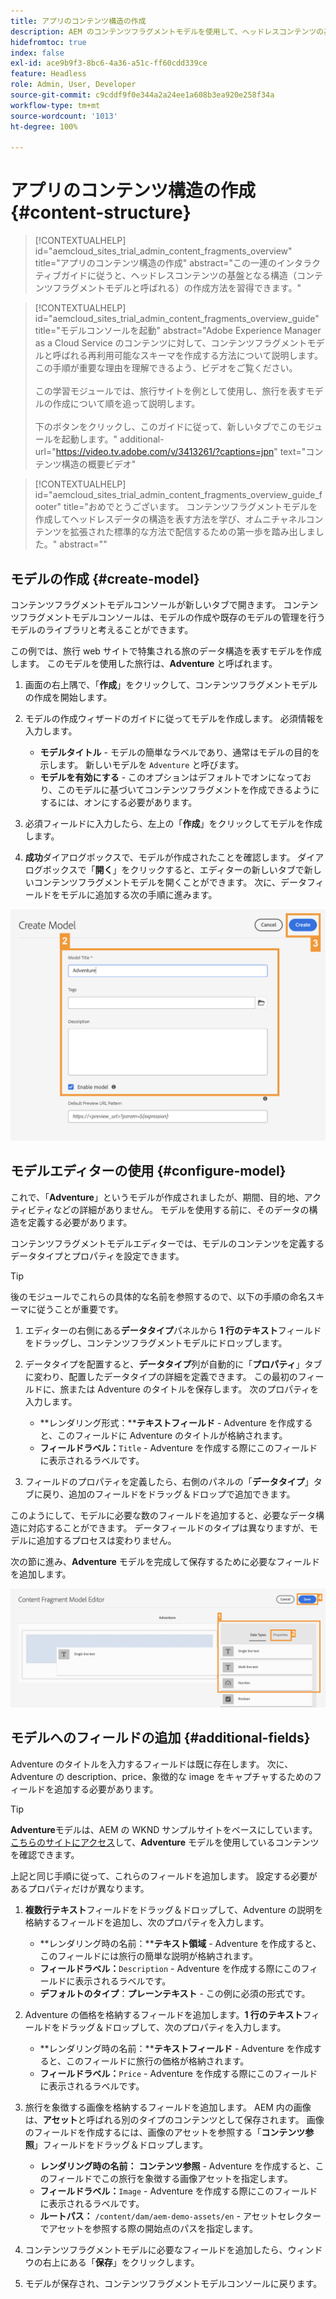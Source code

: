 ```yaml
---
title: アプリのコンテンツ構造の作成
description: AEM のコンテンツフラグメントモデルを使用して、ヘッドレスコンテンツの基盤となるコンテンツ構造を作成する方法について説明します。
hidefromtoc: true
index: false
exl-id: ace9b9f3-8bc6-4a36-a51c-ff60cdd339ce
feature: Headless
role: Admin, User, Developer
source-git-commit: c9cddf9f0e344a2a24ee1a608b3ea920e258f34a
workflow-type: tm+mt
source-wordcount: '1013'
ht-degree: 100%

---
```



# アプリのコンテンツ構造の作成 {#content-structure}

>[!CONTEXTUALHELP]
>id="aemcloud_sites_trial_admin_content_fragments_overview"
>title="アプリのコンテンツ構造の作成"
>abstract="この一連のインタラクティブガイドに従うと、ヘッドレスコンテンツの基盤となる構造（コンテンツフラグメントモデルと呼ばれる）の作成方法を習得できます。"

>[!CONTEXTUALHELP]
>id="aemcloud_sites_trial_admin_content_fragments_overview_guide"
>title="モデルコンソールを起動"
>abstract="Adobe Experience Manager as a Cloud Service のコンテンツに対して、コンテンツフラグメントモデルと呼ばれる再利用可能なスキーマを作成する方法について説明します。 この手順が重要な理由を理解できるよう、ビデオをご覧ください。 <br><br>この学習モジュールでは、旅行サイトを例として使用し、旅行を表すモデルの作成について順を追って説明します。<br><br>下のボタンをクリックし、このガイドに従って、新しいタブでこのモジュールを起動します。"
>additional-url="https://video.tv.adobe.com/v/3413261/?captions=jpn" text="コンテンツ構造の概要ビデオ"

>[!CONTEXTUALHELP]
>id="aemcloud_sites_trial_admin_content_fragments_overview_guide_footer"
>title="おめでとうございます。 コンテンツフラグメントモデルを作成してヘッドレスデータの構造を表す方法を学び、オムニチャネルコンテンツを拡張された標準的な方法で配信するための第一歩を踏み出しました。"
>abstract=""

## モデルの作成 {#create-model}

コンテンツフラグメントモデルコンソールが新しいタブで開きます。 コンテンツフラグメントモデルコンソールは、モデルの作成や既存のモデルの管理を行うモデルのライブラリと考えることができます。

この例では、旅行 web サイトで特集される旅のデータ構造を表すモデルを作成します。 このモデルを使用した旅行は、**Adventure** と呼ばれます。

1. 画面の右上隅で、「**作成**」をクリックして、コンテンツフラグメントモデルの作成を開始します。

1. モデルの作成ウィザードのガイドに従ってモデルを作成します。 必須情報を入力します。

   * **モデルタイトル** - モデルの簡単なラベルであり、通常はモデルの目的を示します。 新しいモデルを `Adventure` と呼びます。
   * **モデルを有効にする** - このオプションはデフォルトでオンになっており、このモデルに基づいてコンテンツフラグメントを作成できるようにするには、オンにする必要があります。

1. 必須フィールドに入力したら、左上の「**作成**」をクリックしてモデルを作成します。

1. **成功**&#x200B;ダイアログボックスで、モデルが作成されたことを確認します。 ダイアログボックスで「**開く**」をクリックすると、エディターの新しいタブで新しいコンテンツフラグメントモデルを開くことができます。 次に、データフィールドをモデルに追加する次の手順に進みます。

![コンテンツフラグメントモデル作成する手順 2 および 3](assets/do-not-localize/create-model.png)

## モデルエディターの使用 {#configure-model}

これで、「**Adventure**」というモデルが作成されましたが、期間、目的地、アクティビティなどの詳細がありません。 モデルを使用する前に、そのデータの構造を定義する必要があります。

コンテンツフラグメントモデルエディターでは、モデルのコンテンツを定義するデータタイプとプロパティを設定できます。

>[!TIP]
>
>後のモジュールでこれらの具体的な名前を参照するので、以下の手順の命名スキーマに従うことが重要です。

1. エディターの右側にある&#x200B;**データタイプ**&#x200B;パネルから **1 行のテキスト**&#x200B;フィールドをドラッグし、コンテンツフラグメントモデルにドロップします。

1. データタイプを配置すると、**データタイプ**&#x200B;列が自動的に「**プロパティ**」タブに変わり、配置したデータタイプの詳細を定義できます。 この最初のフィールドに、旅または Adventure のタイトルを保存します。 次のプロパティを入力します。

   * **レンダリング形式：****テキストフィールド** - Adventure を作成すると、このフィールドに Adventure のタイトルが格納されます。
   * **フィールドラベル：**`Title` - Adventure を作成する際にこのフィールドに表示されるラベルです。

1. フィールドのプロパティを定義したら、右側のパネルの「**データタイプ**」タブに戻り、追加のフィールドをドラッグ＆ドロップで追加できます。

このようにして、モデルに必要な数のフィールドを追加すると、必要なデータ構造に対応することができます。 データフィールドのタイプは異なりますが、モデルに追加するプロセスは変わりません。

次の節に進み、**Adventure** モデルを完成して保存するために必要なフィールドを追加します。

![フィールドをモデルに追加する手順 1、2、3](assets/do-not-localize/define-model-fields.png)

## モデルへのフィールドの追加 {#additional-fields}

Adventure のタイトルを入力するフィールドは既に存在します。 次に、Adventure の description、price、象徴的な image をキャプチャするためのフィールドを追加する必要があります。

>[!TIP]
>
>**Adventure**&#x200B;モデルは、AEM の WKND サンプルサイトをベースにしています。 [こちらのサイトにアクセス](https://wknd.site/us/en/adventures/yosemite-backpacking.html)して、**Adventure** モデルを使用しているコンテンツを確認できます。

上記と同じ手順に従って、これらのフィールドを追加します。 設定する必要があるプロパティだけが異なります。

1. **複数行テキスト**&#x200B;フィールドをドラッグ＆ドロップして、Adventure の説明を格納するフィールドを追加し、次のプロパティを入力します。

   * **レンダリング時の名前：****テキスト領域** - Adventure を作成すると、このフィールドには旅行の簡単な説明が格納されます。
   * **フィールドラベル：**`Description` - Adventure を作成する際にこのフィールドに表示されるラベルです。
   * **デフォルトのタイプ**：**プレーンテキスト** - この例に必須の形式です。

1. Adventure の価格を格納するフィールドを追加します。**1 行のテキスト**&#x200B;フィールドをドラッグ＆ドロップして、次のプロパティを入力します。

   * **レンダリング時の名前：****テキストフィールド** - Adventure を作成すると、このフィールドに旅行の価格が格納されます。
   * **フィールドラベル：**`Price` - Adventure を作成する際にこのフィールドに表示されるラベルです。

1. 旅行を象徴する画像を格納するフィールドを追加します。 AEM 内の画像は、**アセット**&#x200B;と呼ばれる別のタイプのコンテンツとして保存されます。 画像のフィールドを作成するには、画像のアセットを参照する「**コンテンツ参照**」フィールドをドラッグ＆ドロップします。

   * **レンダリング時の名前：** **コンテンツ参照** - Adventure を作成すると、このフィールドでこの旅行を象徴する画像アセットを指定します。
   * **フィールドラベル：**`Image` - Adventure を作成する際にこのフィールドに表示されるラベルです。
   * **ルートパス：** `/content/dam/aem-demo-assets/en` - アセットセレクターでアセットを参照する際の開始点のパスを指定します。

1. コンテンツフラグメントモデルに必要なフィールドを追加したら、ウィンドウの右上にある「**保存**」をクリックします。

1. モデルが保存され、コンテンツフラグメントモデルコンソールに戻ります。
